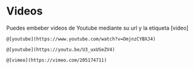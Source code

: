 <!-- markdownlint-disable MD031-->

# Videos

Puedes embeber videos de Youtube mediante su url y la etiqueta [video]

```demoCode[markdown]
@[youtube](https://www.youtube.com/watch?v=OmjnzCYBXJ4)

@[youtube](https://youtu.be/U3_uxUSeZV4)

@[vimeo](https://vimeo.com/205174711)
```
